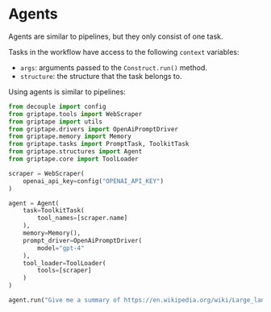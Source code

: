 # Agents

Agents are similar to pipelines, but they only consist of one task.

Tasks in the workflow have access to the following `context` variables:

- `args`: arguments passed to the `Construct.run()` method.
- `structure`: the structure that the task belongs to.

Using agents is similar to pipelines:

```python
from decouple import config
from griptape.tools import WebScraper
from griptape import utils
from griptape.drivers import OpenAiPromptDriver
from griptape.memory import Memory
from griptape.tasks import PromptTask, ToolkitTask
from griptape.structures import Agent
from griptape.core import ToolLoader

scraper = WebScraper(
    openai_api_key=config("OPENAI_API_KEY")
)

agent = Agent(
    task=ToolkitTask(
        tool_names=[scraper.name]
    ),
    memory=Memory(),
    prompt_driver=OpenAiPromptDriver(
        model="gpt-4"
    ),
    tool_loader=ToolLoader(
        tools=[scraper]
    )
)

agent.run("Give me a summary of https://en.wikipedia.org/wiki/Large_language_model")
```